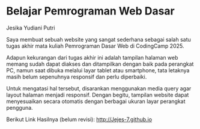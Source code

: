 # Belajar Pemrograman Web Dasar

Jesika Yudiani Putri

Saya membuat sebuah website yang sangat sederhana sebagai salah satu tugas akhir mata kuliah Pemrograman Dasar Web di CodingCamp 2025.

Adapun kekurangan dari tugas akhir ini adalah tampilan halaman web memang sudah dapat diakses dan ditampilkan dengan baik pada perangkat PC, namun saat dibuka melalui layar tablet atau smartphone, tata letaknya masih belum sepenuhnya responsif dan perlu diperbaiki.

Untuk mengatasi hal tersebut, disarankan menggunakan media query agar layout halaman menjadi responsif. Dengan begitu, tampilan website dapat menyesuaikan secara otomatis dengan berbagai ukuran layar perangkat pengguna.

Berikut Link Hasilnya (belum revisi): http://Jejes-7.github.io
